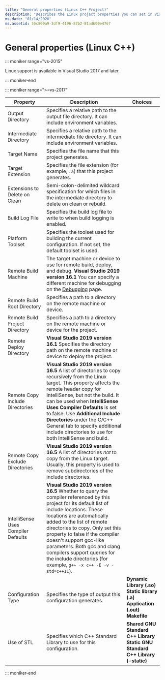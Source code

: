 ```yaml
---
title: "General properties (Linux C++ Project)"
description: "Describes the Linux project properties you can set in Visual Studio on the General properties page."
ms.date: "01/14/2020"
ms.assetid: 56c800a9-3df9-4196-87b2-81adb00e4767
---
```

# General properties (Linux C++)

::: moniker range="vs-2015"

Linux support is available in Visual Studio 2017 and later.

::: moniker-end

::: moniker range=">=vs-2017"

Property | Description | Choices
--- | ---| ---
Output Directory | Specifies a relative path to the output file directory. It can include environment variables.
Intermediate Directory | Specifies a relative path to the intermediate file directory. It can include environment variables.
Target Name | Specifies the file name that this project generates.
Target Extension | Specifies the file extension (for example, `.a`) that this project generates.
Extensions to Delete on Clean | Semi-colon-delimited wildcard specification for which files in the intermediate directory to delete on clean or rebuild.
Build Log File | Specifies the build log file to write to when build logging is enabled.
Platform Toolset | Specifies the toolset used for building the current configuration. If not set, the default toolset is used.
Remote Build Machine | The target machine or device to use for remote build, deploy, and debug. **Visual Studio 2019 version 16.1** You can specify a different machine for debugging on the [Debugging](debugging-linux.md) page.
Remote Build Root Directory | Specifies a path to a directory on the remote machine or device.
Remote Build Project Directory | Specifies a path to a directory on the remote machine or device for the project.
Remote Deploy Directory | **Visual Studio 2019 version 16.1** Specifies the directory path on the remote machine or device to deploy the project.
Remote Copy Include Directories | **Visual Studio 2019 version 16.5**  A list of directories to copy recursively from the Linux target. This property affects the remote header copy for IntelliSense, but not the build. It can be used when **IntelliSense Uses Compiler Defaults** is set to false. Use **Additional Include Directories** under the C/C++ General tab to specify additional include directories to use for both IntelliSense and build.
Remote Copy Exclude Directories | **Visual Studio 2019 version 16.5** A list of directories *not* to copy from the Linux target. Usually, this property is used to remove subdirectories of the include directories.
IntelliSense Uses Compiler Defaults | **Visual Studio 2019 version 16.5** Whether to query the compiler referenced by this project for its default list of include locations. These locations are automatically added to the list of remote directories to copy. Only set this property to false if the compiler doesn't support gcc-like parameters. Both gcc and clang compilers support queries for the include directories (for example, `g++ -x c++ -E -v -std=c++11`).
Configuration Type | Specifies the type of output this configuration generates. | **Dynamic Library (.so)**<br/>**Static library (.a)**<br/>**Application (.out)**<br/>**Makefile**
Use of STL | Specifies which C++ Standard Library to use for this configuration. | **Shared GNU Standard C++ Library**<br/>**Static GNU Standard C++ Library (-static)**

::: moniker-end
